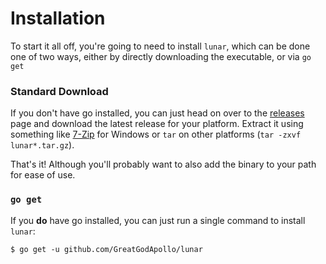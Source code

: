 # Installation

To start it all off, you're going to need to install `lunar`, which can be done one of two ways, either by directly downloading the executable, or via `go get`

### Standard Download
If you don't have go installed, you can just head on over to the [releases](https://github.com/GreatGodApollo/lunar/releases) page and download the 
latest release for your platform. Extract it using something like [7-Zip](https://www.7-zip.org) for Windows or 
`tar` on other platforms (`tar -zxvf lunar*.tar.gz`).

That's it! Although you'll probably want to also add the binary to your path for ease of use.

### `go get`
If you **do** have go installed, you can just run a single command to install `lunar`:
```shell
$ go get -u github.com/GreatGodApollo/lunar
```